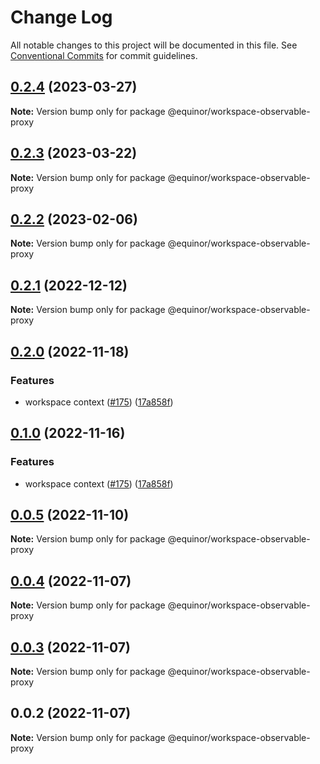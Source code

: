 # Change Log

All notable changes to this project will be documented in this file.
See [Conventional Commits](https://conventionalcommits.org) for commit guidelines.

## [0.2.4](https://github.com/equinor/fusion-workspace/compare/@equinor/workspace-observable-proxy@0.2.3...@equinor/workspace-observable-proxy@0.2.4) (2023-03-27)

**Note:** Version bump only for package @equinor/workspace-observable-proxy

## [0.2.3](https://github.com/equinor/fusion-workspace/compare/@equinor/workspace-observable-proxy@0.2.2...@equinor/workspace-observable-proxy@0.2.3) (2023-03-22)

**Note:** Version bump only for package @equinor/workspace-observable-proxy

## [0.2.2](https://github.com/equinor/fusion-workspace/compare/@equinor/workspace-observable-proxy@0.2.1...@equinor/workspace-observable-proxy@0.2.2) (2023-02-06)

**Note:** Version bump only for package @equinor/workspace-observable-proxy

## [0.2.1](https://github.com/equinor/fusion-workspace/compare/@equinor/workspace-observable-proxy@0.2.0...@equinor/workspace-observable-proxy@0.2.1) (2022-12-12)

**Note:** Version bump only for package @equinor/workspace-observable-proxy

## [0.2.0](https://github.com/equinor/fusion-workspace/compare/@equinor/workspace-observable-proxy@0.0.5...@equinor/workspace-observable-proxy@0.2.0) (2022-11-18)

### Features

- workspace context ([#175](https://github.com/equinor/fusion-workspace/issues/175)) ([17a858f](https://github.com/equinor/fusion-workspace/commit/17a858f81ee1c7a00f72cab5f495232a9d0fcc0e))

## [0.1.0](https://github.com/equinor/fusion-workspace/compare/@equinor/workspace-observable-proxy@0.0.5...@equinor/workspace-observable-proxy@0.1.0) (2022-11-16)

### Features

- workspace context ([#175](https://github.com/equinor/fusion-workspace/issues/175)) ([17a858f](https://github.com/equinor/fusion-workspace/commit/17a858f81ee1c7a00f72cab5f495232a9d0fcc0e))

## [0.0.5](https://github.com/equinor/fusion-workspace/compare/@equinor/workspace-observable-proxy@0.0.4...@equinor/workspace-observable-proxy@0.0.5) (2022-11-10)

**Note:** Version bump only for package @equinor/workspace-observable-proxy

## [0.0.4](https://github.com/equinor/fusion-workspace/compare/@equinor/workspace-observable-proxy@0.0.3...@equinor/workspace-observable-proxy@0.0.4) (2022-11-07)

**Note:** Version bump only for package @equinor/workspace-observable-proxy

## [0.0.3](https://github.com/equinor/fusion-workspace/compare/@equinor/workspace-observable-proxy@0.0.2...@equinor/workspace-observable-proxy@0.0.3) (2022-11-07)

**Note:** Version bump only for package @equinor/workspace-observable-proxy

## 0.0.2 (2022-11-07)

**Note:** Version bump only for package @equinor/workspace-observable-proxy
